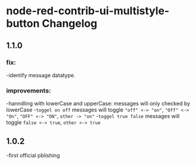 # node-red-contrib-ui-multistyle-button Changelog

## 1.1.0

### fix:
-identify message datatype.

### improvements:
-hanndling with lowerCase and upperCase: messages will only checked by lowerCase
-`toggel on off` messages will toggle `"off" <-> "on"`, `"Off" <-> "On"`, `"OFF" <-> "ON"`, `other -> "on"`
-`toggel true false` messages will toggle `false <-> true`, `other <-> true`

## 1.0.2

-first official pblishing